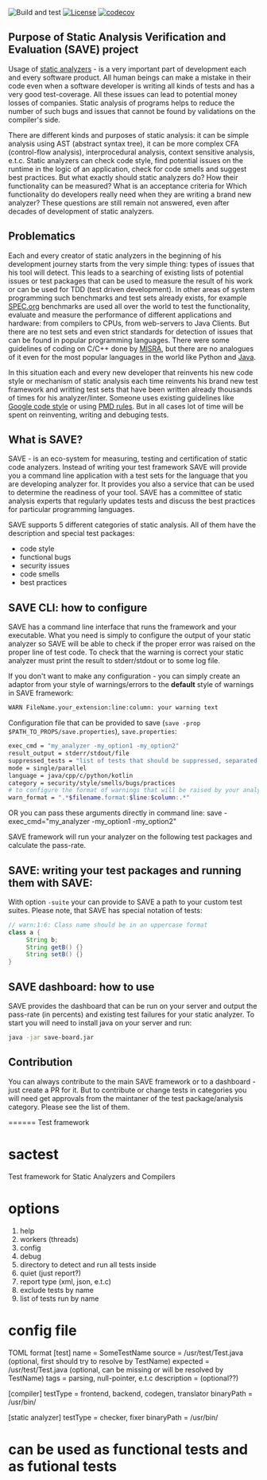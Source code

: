 ![Build and test](https://github.com/cqfn/save/workflows/Build%20and%20test/badge.svg)
[![License](https://img.shields.io/github/license/cqfn/save)](https://github.com/cqfn/save/blob/master/LICENSE)
[![codecov](https://codecov.io/gh/cqfn/save/branch/master/graph/badge.svg)](https://codecov.io/gh/cqfn/save)

## Purpose of Static Analysis Verification and Evaluation (SAVE) project
Usage of [static analyzers](https://en.wikipedia.org/wiki/Static_program_analysis) - is a very important part of development each and every software product.
All human beings can make a mistake in their code even when a software developer is writing all kinds of tests and has a very good test-coverage.
All these issues can lead to potential money losses of companies. Static analysis of programs helps to reduce the number of such bugs and issues 
that cannot be found by validations on the compiler's side.

There are different kinds and purposes of static analysis: it can be simple analysis using AST (abstract syntax tree), it can be more complex CFA
(control-flow analysis), interprocedural analysis, context sensitive analysis, e.t.c. Static analyzers can check code style, find potential issues on the runtime in
the logic of an application, check for code smells and suggest best practices. But what exactly should static analyzers do? How their functionality can be measured?
What is an acceptance criteria for Which functionality do developers really need when they are writing a brand new analyzer? These questions are still remain not answered,
even after decades of development of static analyzers. 

## Problematics
Each and every creator of static analyzers in the beginning of his development journey starts
from the very simple thing: types of issues that his tool will detect. This leads to a searching of existing lists of potential issues or test packages that can be used to 
measure the result of his work or can be used for TDD (test driven development). In other areas of system programming such benchmarks and test sets already exists,
for example [SPEC.org](http://spec.org/benchmarks.html) benchmarks are used all over the world to test the functionality, evaluate and measure the performance of different applications
and hardware: from compilers to CPUs, from web-servers to Java Clients. But there are no test sets and even strict standards for detection of issues that can be found in
popular programming languages. There were some guidelines of coding on C/C++ done by [MISRA](https://www.misra.org.uk/), but there are no analogues of it even for the most popular
languages in the world like Python and [Java](https://stackoverflow.com/questions/6050618/is-there-a-java-equivalent-to-misra-c).
 
In this situation each and every new developer that reinvents his new code style or mechanism of static analysis each time reinvents his brand new test framework and writting test sets
that have been written already thousands of times for his analyzer/linter. Someone uses existing guidelines like [Google code style](https://google.github.io/styleguide/javaguide.html)
or using [PMD rules](https://pmd.github.io/). But in all cases lot of time will be spent on reinventing, writing and debuging tests.

## What is SAVE?
SAVE - is an eco-system for measuring, testing and certification of static code analyzers. Instead of writing your test framework SAVE will provide you a command line application with a
test sets for the language that you are developing analyzer for. It provides you also a service that can be used to determine the readiness of your tool. SAVE has a committee of static analysis experts
that regularly updates tests and discuss the best practices for particular programming languages.

SAVE supports 5 different categories of static analysis. All of them have the description and special test packages:
- code style 
- functional bugs
- security issues
- code smells
- best practices 

## SAVE CLI: how to configure 
SAVE has a command line interface that runs the framework and your executable. What you need is simply to configure the output of your static analyzer so SAVE will be able to
check if the proper error was raised on the proper line of test code. To check that the warning is correct your static analyzer must print the result to stderr/stdout or to some log file.
 
 
If you don't want to make any configuration - you can simply create an adaptor from your style of warnings/errors to the **default** style of warnings in SAVE framework:
```bash
WARN FileName.your_extension:line:column: your warning text 
``` 

Configuration file that can be provided to save (`save -prop $PATH_TO_PROPS/save.properties`), `save.properties`:
```bash
exec_cmd = "my_analyzer -my_option1 -my_option2"
result_output = stderr/stdout/file
suppressed_tests = "list of tests that should be suppressed, separated by comma"
mode = single/parallel
language = java/cpp/c/python/kotlin
category = security/style/smells/bugs/practices
# to configure the format of warnings that will be raised by your analyzer
warn_format = ".*$filename.format:$line:$column:.*" 
```

OR you can pass these arguments directly in command line:
save -exec_cmd="my_analyzer -my_option1 -my_option2"

SAVE framework will run your analyzer on the following test packages and calculate the pass-rate. 

## SAVE: writing your test packages and running them with SAVE:
With option `-suite` your can provide to SAVE a path to your custom test suites. 
Please note, that SAVE has special notation of tests:
```java
// warn:1:6: Class name should be in an uppercase format
class a {
     String b;
     String getB() {}
     String setB() {}
}
```

## SAVE dashboard: how to use
SAVE provides the dashboard that can be run on your server and output the pass-rate (in percents) and existing test failures for your static analyzer.
To start you will need to install java on your server and run:
```bash
java -jar save-board.jar
``` 

## Contribution
You can always contribute to the main SAVE framework or to a dashboard - just create a PR for it. But to contribute or change tests in categories you will need get approvals from 
the maintaner of the test package/analysis category. Please see the list of them.  


====== Test framework
# sactest
Test framework for Static Analyzers and Compilers

# options 
1. help
2. workers (threads)
3. config 
4. debug
5. directory to detect and run all tests inside
5. quiet (just report?)
6. report type (xml, json, e.t.c)
7. exclude tests by name
8. list of tests run by name


# config file
TOML format 
[test]
name = SomeTestName
source = /usr/test/Test.java (optional, first should try to resolve by TestName)
expected = /usr/test/Test.java (optional, can be missing or will be resolved by TestName)
tags = parsing, null-pointer, e.t.c
description = (optional??)

[compiler]
testType = frontend, backend, codegen, translator
binaryPath = /usr/bin/

[static analyzer]
testType = checker, fixer
binaryPath = /usr/bin/


# can be used as functional tests and as futional tests


 

